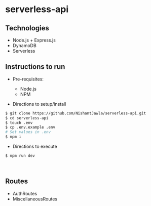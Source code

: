 # serverless-api

## Technologies

-   Node.js + Express.js
-   DynamoDB
-   Serverless

## Instructions to run

-   Pre-requisites:

    -   Node.js
    -   NPM

-   Directions to setup/install

```bash
$ git clone https://github.com/NishantJawla/serverless-api.git
$ cd serverless-api
$ touch .env
$ cp .env.example .env
# Set values in .env
$ npm i
```

-   Directions to execute

```bash
$ npm run dev
```

<br>

## Routes
- AuthRoutes
- MiscellaneousRoutes
